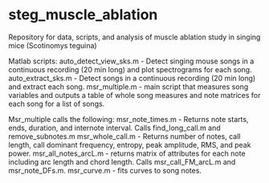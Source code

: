# steg_muscle_ablation
Repository for data, scripts, and analysis of muscle ablation study in singing mice (Scotinomys teguina)

Matlab scripts:
auto_detect_view_sks.m - Detect singing mouse songs in a continuous recording (20 min long) and plot spectrograms for each song.
auto_extract_sks.m - Detect songs in a continuous recording (20 min long) and extract each song.
msr_multiple.m - main script that measures song variables and outputs a table of whole song measures and note matrices for each song for a list of songs.

Msr_multiple calls the following:
msr_note_times.m - Returns note starts, ends, duration, and internote interval. Calls find_long_call.m and remove_subnotes.m
msr_whole_call.m - Returns number of notes, call length, call dominant frequency, entropy, peak amplitude, RMS, and peak power.
msr_all_notes_arcL.m - returns matrix of attributes for each note including arc length and chord length. Calls msr_call_FM_arcL.m and msr_note_DFs.m.
msr_curve.m - fits curves to song notes.

